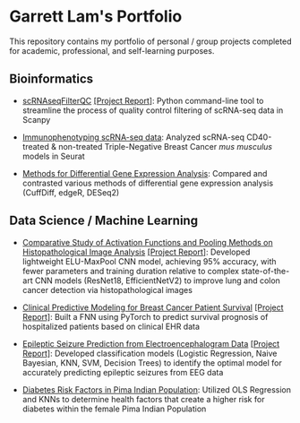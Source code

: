 # Garrett Lam's Portfolio
This repository contains my portfolio of personal / group projects completed for academic, professional, and self-learning purposes.

## Bioinformatics
- [scRNAseqFilterQC](https://github.com/garrett-lam/scRNAseq_filterQC) [[Project Report]](https://drive.google.com/file/d/1XgOW-6e421SOSL-6hSqZFMLKK-e-w1ON/view?usp=sharing): Python command-line tool to streamline the process of quality control filtering of scRNA-seq data in Scanpy

- [Immunophenotyping scRNA-seq data](https://github.com/garrett-lam/garrett-lam.github.io/blob/main/hollern_lab/scRNA_immunophenotyping.md): Analyzed scRNA-seq CD40-treated & non-treated Triple-Negative Breast Cancer *mus musculus* models in Seurat

- [Methods for Differential Gene Expression Analysis](https://github.com/garrett-lam/garrett-lam.github.io/blob/main/beng/differential_gene_expression.md): Compared and contrasted various methods of differential gene expression analysis (CuffDiff, edgeR, DESeq2)

## Data Science / Machine Learning

- [Comparative Study of Activation Functions and Pooling Methods on Histopathological Image Analysis](https://github.com/garrett-lam/CancerHistopathologyCNN/blob/main/lung_colon_CNN.ipynb) [[Project Report]](https://drive.google.com/file/d/1ckHMQ1iliQAhXdR8RIX_t7ZVHiCOMLs-/view?usp=share_link): Developed lightweight ELU-MaxPool CNN model, achieving 95% accuracy, with fewer parameters and training duration relative to complex state-of-the-art CNN models (ResNet18, EfficientNetV2) to improve lung and colon cancer detection via histopathological images

- [Clinical Predictive Modeling for Breast Cancer Patient Survival](https://github.com/garrett-lam/BC_survival_prognosis/blob/main/BC_survival_prognosis.ipynb) [[Project Report]](https://docs.google.com/document/d/11CUAqTTKbSjTeA1RKBGUYSmB97PoA1dHM3y0ajxA7CI/edit?usp=sharing): Built a FNN using PyTorch to predict survival prognosis of hospitalized patients based on clinical EHR data

- [Epileptic Seizure Prediction from Electroencephalogram Data](https://github.com/garrett-lam/garrett-lam.github.io/blob/main/ds3/epileptic_seizure_prediction.ipynb) [[Project Report]](https://docs.google.com/document/d/1z0yGWbZPRzeD8ya7fw3oiiN10p57gkzswT-5CzGyN3A/edit?usp=sharing): Developed classification models (Logistic Regression, Naive Bayesian, KNN, SVM, Decision Trees) to identify the optimal model for accurately predicting epileptic seizures from EEG data 

- [Diabetes Risk Factors in Pima Indian Population](https://github.com/garrett-lam/garrett-lam.github.io/blob/main/cogs/diabetes_risk_factors.ipynb): Utilized OLS Regression and KNNs to determine health factors that create a higher risk for diabetes within the female Pima Indian Population
